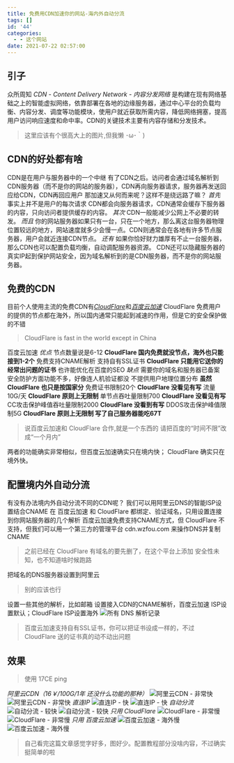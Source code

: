 ```yaml
---
title: 免费用CDN加速你的网站-海内外自动分流
tags: []
id: '44'
categories:
  - - 这个网站
date: 2021-07-22 02:57:00
---
```


## 引子

众所周知 _CDN_ - _Content Delivery Network_ - _内容分发网络_ 是构建在现有网络基础之上的智能虚拟网络，依靠部署在各地的边缘服务器，通过中心平台的负载均衡、内容分发、调度等功能模块，使用户就近获取所需内容，降低网络拥塞，提高用户访问响应速度和命中率。CDN的关键技术主要有内容存储和分发技术。

> 这里应该有个很高大上的图片,但我懒 ･ω･｀)

## CDN的好处都有啥

CDN是在用户与服务器中的一个中继 有了CDN之后。访问者会通过域名解析到CDN服务器（而不是你的网站的服务器），CDN再向服务器请求，服务器再发送回应给CDN，CDN再回应用户 那加速又从何而来呢？这样不是绕远路了嘛？ _首先_ 事实上并不是用户的每次请求 CDN都会向服务器请求，CDN通常会缓存下服务器的内容，只向访问者提供缓存的内容。 _其次_ CDN一般能减少公网上不必要的转发。 _而且_ 你的网站服务器如果只有一台，只在一个地方，那么离这台服务器物理位置较远的地方，网站速度就多少会慢一点。CDN则通常会在各地有许多节点服务器，用户会就近连接CDN节点。 _还有_ 如果你恰好财力雄厚有不止一台服务器，那么CDN也可以配置负载均衡，自动调配服务器资源。 CDN还可以隐藏服务器的真实IP起到保护网站安全，因为域名解析到的是CDN服务器，而不是你的网站服务器。

## 免费的CDN

目前个人使用主流的免费CDN有[_CloudFlare_](https://www.cloudflare.com)和[_百度云加速_](https://su.baidu.com) CloudFlare 免费用户的提供的节点都在海外，所以国内通常只能起到减速的作用，但是它的安全保护做的不错

> CloudFlare is fast in the world except in China

百度云加速 _优点_ 节点数量说是6-12 **CloudFlare 国内免费就没节点，海外也只能接到1-2个** 免费支持CNAME解析 支持自有SSL证书 **CloudFlare 只能用它送你的经常出问题的证书** 也许能优化在百度的SEO _缺点_ 需要你的域名和服务器已备案 安全防护方面功能不多，好像连人机验证都没 不提供用户地理位置分布 **虽然 CloudFlare 也只是按国家分** 免费证书限制20个 **CloudFlare 没看见有写** 流量10G/天 **CloudFlare 原则上无限制** 单节点吞吐量限制700 **CloudFlare 没看见有写** CC攻击保护峰值吞吐量限制2000 **CloudFlare 没看到有写** DDOS攻击保护峰值限制5G **CloudFlare 原则上无限制 写了自己服务器能吃67T**

> 说百度云加速和 CloudFlare 合作,就是一个东西的 请把百度的“时间不限”改成“一个月内”

两者的功能确实非常相似，但百度云加速确实只在境内快； CloudFlare 确实只在境外快。

## 配置境内外自动分流

有没有办法境内外自动分流不同的CDN呢？ 我们可以用阿里云DNS的智能ISP设置结合CNAME 在 百度云加速 和 CloudFlare 都绑定、验证域名，只用设置连接到你网站服务器的几个解析 百度云加速免费支持CNAME方式，但 CloudFlare 不支持，但我们可以用一个第三方的管理平台 cdn.wzfou.com 来操作DNS并复制CNAME

> 之前已经在 CloudFlare 有域名的要先删了，在这个平台上添加 安全性未知，也不知道啥时候跑路

把域名的DNS服务器设置到阿里云

> 别的应该也行

设置一些其他的解析，比如邮箱 设置接入CDN的CNAME解析，百度云加速 ISP设置默认；CloudFlare ISP设置海外 ![所有 DNS 解析记录](https://z3.ax1x.com/2021/07/21/Wdfd8U.png)

> 百度云加速支持自有SSL证书，你可以把证书设成一样的，不过 CloudFlare 送的证书真的动不动出问题

## 效果

> 使用 17CE ping

_阿里云CDN（16￥/100G/1年 还没什么功能的那种）_ ![阿里云CDN - 非常快](https://img.vim-cn.com/c5/aaae4d92380f758623aa1c3571585bca9ef078.png) ![阿里云CDN - 非常快](https://img.vim-cn.com/dd/a1495ea988dbe90ff97084e5a032ca12cbbf51.png) _直连IP_ ![直连IP - 快](https://img.vim-cn.com/2b/3d700ce6677da664f9b630c07925041cc6dfea.jpg) ![直连IP - 快](https://img.vim-cn.com/95/cbe847a59426c73a2c406f407baa666a096dfe.jpg) _自动分流_ ![自动分流 - 较快](https://img.vim-cn.com/64/07a3d15d05a8a3e387a9d2163068247e8725e9.png) ![自动分流 - 较快](https://img.vim-cn.com/13/2a98087efaec0466eda44197e7eabab52995b8.png) _只用 CloudFlare_ ![CloudFlare - 非常慢](https://img.vim-cn.com/ea/c267de2c5787eac9565c4631c6a3dc12f8589e.png) ![CloudFlare - 非常慢](https://img.vim-cn.com/de/97b0c5b3541f44591bbb139c0239fd05e861d6.png) _只用 百度云加速_ ![百度云加速 - 海外慢](https://img.vim-cn.com/b8/e7463877bc1c2f885844ddd46606196040c69b.png) ![百度云加速 - 海外慢](https://img.vim-cn.com/a8/1b0e8fc2143d55a7e143fb8ca8280948d602d0.png)
> 自己看完这篇文章感觉字好多，图好少。配置教程部分没啥内容，不过确实挺简单的啦
